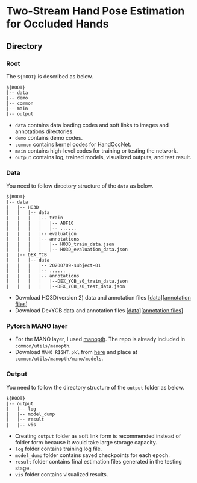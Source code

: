 # Two-Stream Hand Pose Estimation for Occluded Hands
## Directory
### Root  
The `${ROOT}` is described as below.  
```  
${ROOT}  
|-- data  
|-- demo
|-- common  
|-- main  
|-- output  
```  
* `data` contains data loading codes and soft links to images and annotations directories.  
* `demo` contains demo codes.
* `common` contains kernel codes for HandOccNet.  
* `main` contains high-level codes for training or testing the network.  
* `output` contains log, trained models, visualized outputs, and test result.  

### Data  
You need to follow directory structure of the `data` as below.  
```  
${ROOT}  
|-- data  
|   |-- HO3D
|   |   |-- data
|   |   |   |-- train
|   |   |   |   |-- ABF10
|   |   |   |   |-- ......
|   |   |   |-- evaluation
|   |   |   |-- annotations
|   |   |   |   |-- HO3D_train_data.json
|   |   |   |   |-- HO3D_evaluation_data.json
|   |-- DEX_YCB
|   |   |-- data
|   |   |   |-- 20200709-subject-01
|   |   |   |-- ......
|   |   |   |-- annotations
|   |   |   |   |--DEX_YCB_s0_train_data.json
|   |   |   |   |--DEX_YCB_s0_test_data.json
``` 
* Download HO3D(version 2) data and annotation files [[data](https://www.tugraz.at/institute/icg/research/team-lepetit/research-projects/hand-object-3d-pose-annotation/)][[annotation files](https://drive.google.com/drive/folders/1pmRpgv38PXvlLOODtoxpTYnIpYTkNV6b?usp=sharing)]
* Download DexYCB data and annotation files [[data](https://dex-ycb.github.io/)][[annotation files](https://drive.google.com/drive/folders/1pmRpgv38PXvlLOODtoxpTYnIpYTkNV6b?usp=sharing)] 

### Pytorch MANO layer
* For the MANO layer, I used [manopth](https://github.com/hassony2/manopth). The repo is already included in `common/utils/manopth`.
* Download `MANO_RIGHT.pkl` from [here](https://mano.is.tue.mpg.de/) and place at `common/utils/manopth/mano/models`.

### Output  
You need to follow the directory structure of the `output` folder as below.  
```  
${ROOT}  
|-- output  
|   |-- log  
|   |-- model_dump  
|   |-- result  
|   |-- vis  
```  
* Creating `output` folder as soft link form is recommended instead of folder form because it would take large storage capacity.  
* `log` folder contains training log file.  
* `model_dump` folder contains saved checkpoints for each epoch.  
* `result` folder contains final estimation files generated in the testing stage.  
* `vis` folder contains visualized results.
